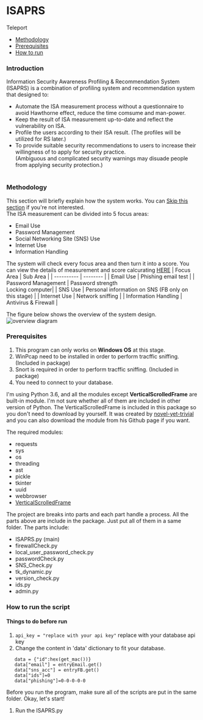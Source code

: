 # ISAPRS
Teleport
- [Methodology](#methodology)
- [Prerequisites](#prerequisites)
- [How to run](#how-to-run-the-script)
### Introduction
Information Security Awareness Profiling &amp; Recommendation System (ISAPRS) is a combination of profiling system and recommendation system that designed to:<br>
- Automate the ISA measurement process without a questionnaire to avoid Hawthorne effect, reduce the time comsume and man-power. 
- Keep the result of ISA measurement up-to-date and reflect the vulnerability on ISA.
- Profile the users according to their ISA result. (The profiles will be utilized for RS later.)
- To provide suitable security recommendations to users to increase their willingness of to apply for security practice.<br>(Ambiguous and complicated security warnings may disuade people from applying security protection.)<br><br>

### Methodology

This section will briefly explain how the system works. You can [Skip this section](#prerequisites) if you're not interested.<br>
The ISA measurement can be divided into 5 focus areas:
- Email Use
- Password Management
- Social Networking Site (SNS) Use
- Internet Use
- Information Handling

The system will check every focus area and then turn it into a score. You can view the details of measurement and score calcurating [HERE](https://ieeexplore.ieee.org/document/9574351)
| Focus Area | Sub Area |
| ---------- | -------- |
| Email Use | Phishing email test |
| Password Management | Password strength <br>Locking computer|
| SNS Use             | Personal information on SNS (FB only on this stage) |
| Internet Use        | Network sniffing |
| Information Handling | Antivirus & Firewall |


The figure below shows the overview of the system design.
![overview diagram](https://user-images.githubusercontent.com/94159290/141487002-9d2ebff9-3017-4d76-831b-9a0f0ff73adf.jpg)


### Prerequisites
1. This program can only works on **Windows OS** at this stage.
2. WinPcap need to be installed in order to perform tracffic sniffing. (Included in package)
3. Snort is required in order to perform tracffic sniffing. (Included in package)
4. You need to connect to your database.

I'm using Python 3.6, and all the modules except **VerticalScrolledFrame** are built-in module. I'm not sure whether all of them are included in other version of Python. The VerticalScrolledFrame is included in this package so you don't need to download by yourself. It was created by [novel-yet-trivial](https://gist.github.com/novel-yet-trivial) and you can also download the module from his Github page if you want.

The required modules:
- requests
- sys
- os
- threading
- ast
- pickle
- tkinter
- uuid
- webbrowser
- [VerticalScrolledFrame](https://gist.github.com/novel-yet-trivial/3eddfce704db3082e38c84664fc1fdf8)

The project are breaks into parts and each part handle a process.
All the parts above are include in the package. Just put all of them in a same folder.
The parts include:
- ISAPRS.py (main)
- firewallCheck.py
- local_user_password_check.py
- passwordCheck.py
- SNS_Check.py
- tk_dynamic.py
- version_check.py
- ids.py
- admin.py


### How to run the script
#### Things to do before run
1. ```api_key = "replace with your api key"``` replace with your database api key
2. Change the content in 'data' dictionary to fit your database.
```
   data = {"id":hex(get_mac())}
   data["email"] = entryEmail.get()
   data["sns_acc"] = entryFB.get()
   data["ids"]=0
   data["phishing"]=0-0-0-0-0
```


Before you run the program, make sure all of the scripts are put in the same folder.
Okay, let's start!

1. Run the ISAPRS.py


